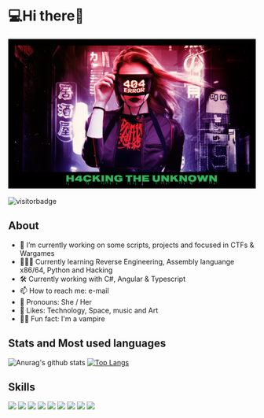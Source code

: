 # 💻Hi there🍕
![image](https://github.com/HelenaC0ldHeart/-My-DarkWebsite-.github.io/blob/master/img/404error_Girl%20(1).png)

![visitorbadge](https://visitor-badge.laobi.icu/badge?page_id=helenac0ldheart.visitor-badge)

## About
- 🔧 I’m currently working on some scripts, projects and focused in CTFs & Wargames
- 👩🏻‍💻 Currently learning Reverse Engineering, Assembly languange x86/64, Python and Hacking
- 🛠️ Currently working with C#, Angular & Typescript
- 📫 How to reach me: e-mail
- 🔱 Pronouns: She / Her
- 🖤 Likes: Technology, Space, music and Art
- 🧛‍♀️ Fun fact: I'm a vampire

## Stats and Most used languages
![Anurag's github stats](https://github-readme-stats.vercel.app/api?username=helenac0ldheart&show_icons=true&theme=dracula&bg_color=DEG,440d0f,000000&title_color=ffd1dc&text_color=84596b&icon_color=84596b&line_height=24.5&hide_border=false)
[![Top Langs](https://github-readme-stats.vercel.app/api/top-langs/?username=helenac0ldheart&layout=compact&bg_color=DEG,440d0f,000000&title_color=ffd1dc&text_color=84596b&icon_color=84596b&langs_count=10&theme=dracula)](https://github.com/helenac0ldheart/github-readme-stats)

## Skills
<img src="https://img.shields.io/badge/python%20-%2314354C.svg?&style=for-the-badge&logo=python&logoColor=white"/>
<img src="https://img.shields.io/badge/c%20-%2300599C.svg?&style=for-the-badge&logo=c&logoColor=white"/>
<img src="https://img.shields.io/badge/c%23%20-%23239120.svg?&style=for-the-badge&logo=c-sharp&logoColor=white"/>
<img src="https://img.shields.io/badge/html5%20-%23E34F26.svg?&style=for-the-badge&logo=html5&logoColor=white"/>
<img src="https://img.shields.io/badge/css3%20-%231572B6.svg?&style=for-the-badge&logo=css3&logoColor=white"/>
<img src="https://img.shields.io/badge/javascript%20-%23323330.svg?&style=for-the-badge&logo=javascript&logoColor=%23F7DF1E"/>
<img src="https://img.shields.io/badge/angular%20-%23DD0031.svg?&style=for-the-badge&logo=angular&logoColor=white"/>
<img src="https://img.shields.io/badge/git%20-%23F05033.svg?&style=for-the-badge&logo=git&logoColor=white"/>
<img src="https://img.shields.io/badge/github%20-%23121011.svg?&style=for-the-badge&logo=github&logoColor=white"/>



<!--
**HelenaC0ldHeart/HelenaC0ldheart** is a ✨ _special_ ✨ repository because its `README.md` (this file) appears on your GitHub profile.

Here are some ideas to get you started:

- 🔭 I’m currently working on some scripts
- 👩🏻‍💻 I’m currently learning Reverse Engineering, Assembly languange, Python and Hacking.
- 📫 How to reach me: ...
- 😄 Pronouns: She / Her
- 🧛‍♀️ Fun fact: I'm a vampire
!-->

